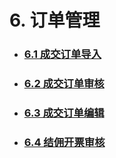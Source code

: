 # 6. 订单管理

* ### [6.1 成交订单导入](/4/41-cheng-jiao-ding-dan-dao-ru.md)
* ### [6.2 成交订单审核](/4/42-cheng-jiao-ding-dan-shen-he.md)
* ### [6.3 成交订单编辑](/4/43-cheng-jiao-ding-dan-bian-ji.md)
* ### [6.4 结佣开票审核](/4/64-jie-yong-kai-piao.md)

### 



